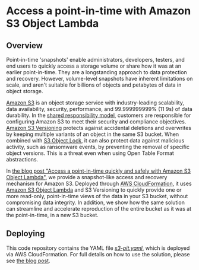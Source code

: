 # Access a point-in-time with Amazon S3 Object Lambda

## Overview

Point-in-time 'snapshots' enable administrators, developers, testers, and end users to quickly access a storage volume or share how it was at an earlier point-in-time. They are a longstanding approach to data protection and recovery. However, volume-level snapshots have inherent limitations on scale, and aren't suitable for billions of objects and petabytes of data in object storage.

[Amazon S3](https://aws.amazon.com/s3/) is an object storage service with industry-leading scalability, data availability, security, performance, and 99.999999999% (11 9s) of data durability. In the [shared responsibility model](https://aws.amazon.com/compliance/shared-responsibility-model/), customers are responsible for configuring Amazon S3 to meet their security and compliance objectives. [Amazon S3 Versioning](https://docs.aws.amazon.com/AmazonS3/latest/userguide/Versioning.html) protects against accidental deletions and overwrites by keeping multiple variants of an object in the same S3 bucket. When combined with [S3 Object Lock](https://www.youtube.com/watch?v=XQVm0ebdz3E), it can also protect data against malicious activity, such as ransomware events, by preventing the removal of specific object versions. This is a threat even when using Open Table Format abstractions.

In [the blog post "Access a point-in-time quickly and safely
with Amazon S3 Object Lambda"](https://example.com/), we provide a snapshot-like access and recovery mechanism for Amazon S3. Deployed through [AWS CloudFormation](https://aws.amazon.com/cloudformation/), it uses [Amazon S3 Object Lambda](https://aws.amazon.com/s3/features/object-lambda/) and S3 Versioning to quickly provide one or more read-only, point-in-time views of the data in your S3 bucket, without compromising data integrity. In addition, we show how the same solution can streamline and accelerate reproduction of the entire bucket as it was at the point-in-time, in a new S3 bucket.

## Deploying

This code repository contains the YAML file *[s3-pit.yaml](s3-pit.yaml)*, which is deployed via AWS CloudFormation. For full details on how to use the solution, please see [the blog post](https://aws.amazon.com/blogs/storage/access-a-point-in-time-with-amazon-s3-object-lambda/).
